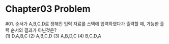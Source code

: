 Chapter03 Problem
================

#01. 순서가 A,B,C,D로 정해진 입력 자료를 스택에 입력하였다가 출력할 때, 가능한 출력 순서의 결과가 아닌것은?  
(1) D,A,B,C             (2) A,B,C,D         (3) A,B,D,C       (4) B,C,D,A
